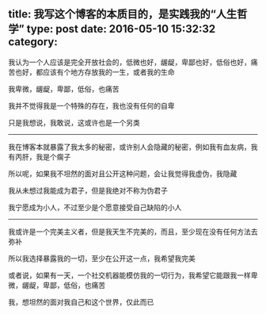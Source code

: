 title: 我写这个博客的本质目的，是实践我的“人生哲学”
type: post
date: 2016-05-10 15:32:32
category: 
---

我认为一个人应该是完全开放社会的，低微也好，龌龊，卑鄙也好，低俗也好，痛苦也好，都应该有个地方存放我的一生，或者我的生命

我卑微，龌龊，卑鄙，低俗，也痛苦

我并不觉得我是一个特殊的存在，我也没有任何的自卑

只是我想说，我敢说，这或许也是一个另类

---

我在博客本就暴露了我太多的秘密，或许别人会隐藏的秘密，例如我有血友病，我有丙肝，我是个瘸子

所以呢，如果我不坦然的面对且公开这种问题，会让我觉得我虚伪，我隐藏

我从未想过我能成为君子，但是我绝对不称为伪君子

我宁愿成为小人，不过至少是个愿意接受自己缺陷的小人

---

我或许是一个完美主义者，但是我天生不完美的，而且，至少现在没有任何方法去弥补

所以我选择暴露我的一切，至少在公开这一点，我希望我完美

或者说，如果有一天，一个社交机器能模仿我的一切行为，我希望它能跟我一样卑微，龌龊，卑鄙，低俗，也痛苦

我，想坦然的面对我自己和这个世界，仅此而已